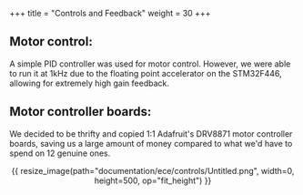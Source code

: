 +++
title = "Controls and Feedback"
weight = 30
+++

## Motor control:

A simple PID controller was used for motor control. However, we were able to run it at 1kHz due to the floating point accelerator on the STM32F446, allowing for extremely high gain feedback.

## Motor controller boards:

We decided to be thrifty and copied 1:1 Adafruit's DRV8871 motor controller boards, saving us a large amount of money compared to what we'd have to spend on 12 genuine ones.

<center> {{ resize_image(path="documentation/ece/controls/Untitled.png", width=0, height=500, op="fit_height") }} </center>
